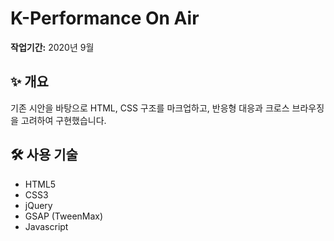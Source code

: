 # K-Performance On Air

**작업기간:** 2020년 9월 

## ✨ 개요

기존 시안을 바탕으로 HTML, CSS 구조를 마크업하고, 반응형 대응과 크로스 브라우징을 고려하여 구현했습니다.

## 🛠 사용 기술

- HTML5
- CSS3
- jQuery
- GSAP (TweenMax)
- Javascript